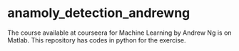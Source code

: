# anamoly_detection_andrewng

The course available at courseera for Machine Learning by Andrew Ng is on Matlab. This repository has codes in python for the exercise.
